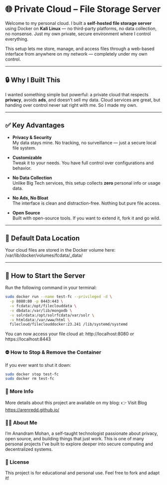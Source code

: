 # 🌐 Private Cloud – File Storage Server

Welcome to my personal cloud. I built a **self-hosted file storage server** using Docker on **Kali Linux** — no third-party platforms, no data collection, no nonsense. Just my own private, secure environment where I control everything.

This setup lets me store, manage, and access files through a web-based interface from anywhere on my network — completely under my own control.

---

## 🔒 Why I Built This

I wanted something simple but powerful: a private cloud that respects **privacy**, avoids **ads**, and doesn’t sell my data. Cloud services are great, but handing over control never sat right with me. So I made my own.

---

## ✅ Key Advantages

- **Privacy & Security**  
  My data stays mine. No tracking, no surveillance — just a secure local file system.
  
- **Customizable**  
  Tweak it to your needs. You have full control over configurations and behavior.
  
- **No Data Collection**  
  Unlike Big Tech services, this setup collects **zero** personal info or usage data.

- **No Ads, No Bloat**  
  The interface is clean and distraction-free. Nothing but pure file access.

- **Open Source**  
  Built with open-source tools. If you want to extend it, fork it and go wild.

---

## 📂 Default Data Location

Your cloud files are stored in the Docker volume here: 
/var/lib/docker/volumes/fcdata/_data/

---

## 🚀 How to Start the Server

Run the following command in your terminal:

```bash
sudo docker run --name test-fc --privileged -d \
  -p 8080:80 -p 8443:443 \
  -v fcdata:/opt/fileclouddata \
  -v dbdata:/var/lib/mongodb \
  -v solrdata:/opt/solrfcdata/var/solr \
  -v htmldata:/var/www/html \
  filecloud/fileclouddocker:23.241 /lib/systemd/systemd
```

You can now access your file cloud at:
http://localhost:8080 or https://localhost:8443

### ⛔ How to Stop & Remove the Container
If you ever want to shut it down:

```bash
sudo docker stop test-fc
sudo docker rm test-fc
```
### 🔗 More Info
More details about this project are available on my blog:
👉 Visit Blog https://arenredd.github.io/

### 👨‍💻 About Me
I’m Anandram Mohan, a self-taught technologist passionate about privacy, open source, and building things that just work. This is one of many personal projects I’ve built to explore deeper into secure computing and decentralized systems.

### 📜 License
This project is for educational and personal use. Feel free to fork and adapt it!
